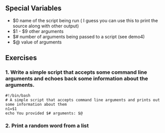 ## Special Variables
- $0 name of the script being run ( I guess you can use this to print the source along with other output)
- $1 - $9 other arguments
- $# number of arguments being passed to a script (see demo4)
- $@ value of arguments

## Exercises
### 1. Write a simple script that accepts some command line arguments and echoes back some information about the arguments.
```
#!/bin/bash
# A simple script that accepts command line arguments and prints out some information about them
n1=$1
echo You provided $# arguments: $@

```
### 2. Print a random word from a list
```


```